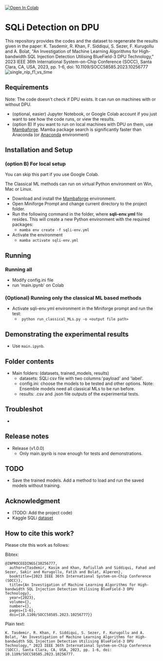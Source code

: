 <a target="_blank" href="https://colab.research.google.com/github/gdrlab/dpu-sqli-detection/blob/main/main.ipynb">
  <img src="https://colab.research.google.com/assets/colab-badge.svg" alt="Open In Colab"/>
</a>

# SQLi Detection on DPU
This repository provides the codes and the dataset to regenerate the results given in the paper: K. Tasdemir, R. Khan, F. Siddiqui, S. Sezer, F. Kurugollu and A. Bolat, "An Investigation of Machine Learning Algorithms for High-bandwidth SQL Injection Detection Utilising BlueField-3 DPU Technology," 2023 IEEE 36th International System-on-Chip Conference (SOCC), Santa Clara, CA, USA, 2023, pp. 1-6, doi: 10.1109/SOCC58585.2023.10256777 
![single_nlp_f1_vs_time](https://github.com/gdrlab/dpu-sqli-detection/assets/6195512/080c4166-1da8-4d0e-ab08-57a557e784ab)


## Requirements  
Note: The code doesn't check if DPU exists. It can run on machines with or without DPU.
- (optional, easier) Jupyter Notebook, or Google Colab account if you just want to see how the code runs, or view the results.
- (option B) If you want to run on local machines with DPU on them, use [Mambaforge](https://github.com/conda-forge/miniforge#mambaforge). Mamba package search is significantly faster than Anaconda (or [Anaconda](https://www.anaconda.com/products/distribution) environment)
## Installation and Setup
### (option B) For local setup 
You can skip this part if you use Google Colab. 

The Classical ML methods can run on virtual Python environment on Win, Mac or Linux.

- Download and install the [Mambaforge](https://github.com/conda-forge/miniforge#mambaforge) environment.
- Open Miniforge Prompt and change current directory to the project folder. 
- Run the following command in the folder, where **sqli-env.yml** file resides. This will create a new Python environment with the required packages:
    -  ``` mamba env create -f sqli-env.yml ```
- Activate the environment
    - ``` mamba activate sqli-env.yml ```


## Running
### Running all
- Modify config.ini file
- run 'main.ipynb' on Colab

### (Optional) Running only the classical ML based methods
- Activate sqli-env.yml environment in the Miniforge prompt and run the test:
    - ``` python run_classical_MLs.py -o <output file path>```


## Demonstrating the experimental results

- Use ``` main.ipynb ```.

## Folder contents
- Main folders: (datasets, trained_models, results)
  - datasets: SQLi csv file with two columns:'payload' and 'label'.
  - config.ini: choose the models to be tested and other options. Note: Ensemble models need all classical MLs to be run before.
  - results: .csv and .json file outputs of the experimental tests.

## Troubleshot

- 
## Release notes
- Release (v1.0.0)
  - Only main.ipynb is now enough for tests and demonstrations.

## TODO
- Save the trained models. Add a method to load and run the saved models without training.


## Acknowledgment
- (TODO: Add the project code)
- Kaggle SQLi [dataset](https://www.kaggle.com/datasets/syedsaqlainhussain/sql-injection-dataset)


## How to cite this work?
Please cite this work as follows:

Bibtex:
```
@INPROCEEDINGS{10256777,
  author={Tasdemir, Kasim and Khan, Rafiullah and Siddiqui, Fahad and Sezer, Sakir and Kurugollu, Fatih and Bolat, Alperen},
  booktitle={2023 IEEE 36th International System-on-Chip Conference (SOCC)}, 
  title={An Investigation of Machine Learning Algorithms for High-bandwidth SQL Injection Detection Utilising BlueField-3 DPU Technology}, 
  year={2023},
  volume={},
  number={},
  pages={1-6},
  doi={10.1109/SOCC58585.2023.10256777}}
```

Plain text:
```
K. Tasdemir, R. Khan, F. Siddiqui, S. Sezer, F. Kurugollu and A. Bolat, "An Investigation of Machine Learning Algorithms for High-bandwidth SQL Injection Detection Utilising BlueField-3 DPU Technology," 2023 IEEE 36th International System-on-Chip Conference (SOCC), Santa Clara, CA, USA, 2023, pp. 1-6, doi: 10.1109/SOCC58585.2023.10256777.
```

 
